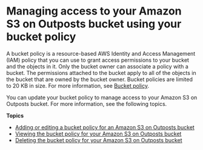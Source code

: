 # Managing access to your Amazon S3 on Outposts bucket using your bucket policy<a name="S3OutpostsBucketPolicy"></a>

A bucket policy is a resource\-based AWS Identity and Access Management \(IAM\) policy that you can use to grant access permissions to your bucket and the objects in it\. Only the bucket owner can associate a policy with a bucket\. The permissions attached to the bucket apply to all of the objects in the bucket that are owned by the bucket owner\. Bucket policies are limited to 20 KB in size\. For more information, see [Bucket policy](S3onOutposts.md#S3OutpostsBucketPolicies)\.

You can update your bucket policy to manage access to your Amazon S3 on Outposts bucket\. For more information, see the following topics\.

**Topics**
+ [Adding or editing a bucket policy for an Amazon S3 on Outposts bucket](S3OutpostsBucketPolicyEdit.md)
+ [Viewing the bucket policy for your Amazon S3 on Outposts bucket](S3OutpostsBucketPolicyGet.md)
+ [Deleting the bucket policy for your Amazon S3 on Outposts bucket](S3OutpostsBucketPolicyDelete.md)